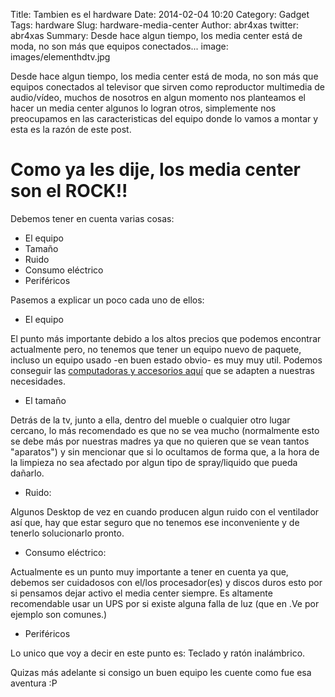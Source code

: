 Title: Tambien es el hardware
Date: 2014-02-04 10:20
Category: Gadget
Tags: hardware
Slug: hardware-media-center
Author: abr4xas
twitter: abr4xas
Summary: Desde hace algun tiempo, los media center está de moda, no son más que equipos conectados...
image: images/elementhdtv.jpg

Desde hace algun tiempo, los media center está de moda, no son más que equipos conectados al televisor que sirven como reproductor multimedia de audio/vídeo, muchos de nosotros en algun momento nos planteamos el hacer un media center algunos lo logran otros, simplemente nos preocupamos en las caracteristicas del equipo donde lo vamos a montar y esta es la razón de este post.

# Como ya les dije, los media center son el ROCK!! 

Debemos tener en cuenta varias cosas:

* El equipo
* Tamaño
* Ruido
* Consumo eléctrico
* Periféricos

Pasemos a explicar un poco cada uno de ellos:

* El equipo

El punto más importante debido a los altos precios que podemos encontrar actualmente pero, no tenemos que tener un equipo nuevo de paquete, incluso un equipo usado -en buen estado obvio- es muy muy util. Podemos conseguir las <a href="http://www.olx.com.ve/computadoras-laptops-cat-803" rel="dofollow" target="_blank">computadoras y accesorios aquí</a> que se adapten a nuestras necesidades.

* El tamaño

Detrás de la tv, junto a ella, dentro del mueble o cualquier otro lugar cercano, lo más recomendado es que no se vea mucho (normalmente esto se debe más por nuestras madres ya que no quieren que se vean tantos "aparatos") y sin mencionar que si lo ocultamos de forma que, a la hora de la limpieza no sea afectado por algun tipo de spray/liquido que pueda dañarlo.

* Ruido:

Algunos Desktop de vez en cuando producen algun ruido con el ventilador así que, hay que estar seguro que no tenemos ese inconveniente y de tenerlo solucionarlo pronto.

* Consumo eléctrico:

Actualmente es un punto muy importante a tener en cuenta ya que, debemos ser cuidadosos con el/los procesador(es) y discos duros esto por si pensamos dejar activo el media center siempre. Es altamente recomendable usar un UPS por si existe alguna falla de luz (que en .Ve por ejemplo son comunes.)

* Periféricos

Lo unico que voy a decir en este punto es: Teclado y ratón inalámbrico.

Quizas más adelante si consigo un buen equipo les cuente como fue esa aventura :P